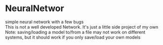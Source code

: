# NeuralNetwor
simple neural network with a few bugs  
This is not a well developed Network. It's just a little side project of my own
Note: saving/loading a model to/from a file may not work on different systems, but it should work if you only save/load your own models  
